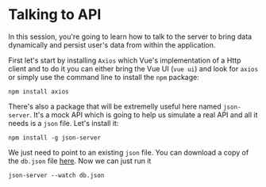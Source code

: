 # Talking to API

In this session, you're going to learn how to talk to the server to bring data dynamically and persist user's data from within the application.

First let's start by installing `Axios` which Vue's implementation of a Http client and to do it you can either bring the Vue UI \(`vue ui`\) and look for `axios` or simply use the command line to install the `npm` package:

```text
npm install axios
```

There's also a package that will be extremelly useful here named `json-server`. It's a mock API which is going to help us simulate a real API and all it needs is a `json` file. Let's install it:

```text
npm install -g json-server
```

We just need to point to an existing `json` file. You can download a copy of the `db.json` file [here](https://github.com/devworkshops/masteringvuejs/tree/aeee29252dabfbdba5327f1da530ca3575022649/samples/db.json). Now we can just run it

```text
json-server --watch db.json
```

